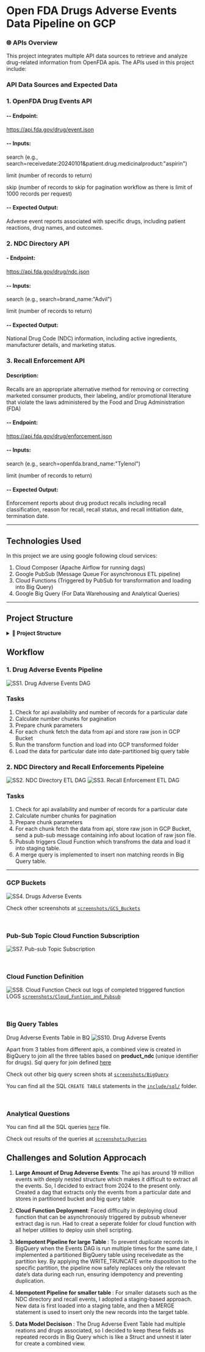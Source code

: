 # Open FDA Drugs Adverse Events Data Pipeline on GCP

### 🌐 APIs Overview

This project integrates multiple API data sources to retrieve and analyze drug-related information from OpenFDA apis. The APIs used in this project include:

### API Data Sources and Expected Data

### 1. OpenFDA Drug Events API

#### -- Endpoint: 
https://api.fda.gov/drug/event.json

#### -- Inputs:
search (e.g., search=receivedate:20240101&patient.drug.medicinalproduct:"aspirin")

limit (number of records to return)

skip (number of records to skip for pagination workflow as there is limit of 1000 records per request)

#### -- Expected Output:
Adverse event reports associated with specific drugs, including patient reactions, drug names, and outcomes.


### 2. NDC Directory API

#### - Endpoint: 
https://api.fda.gov/drug/ndc.json

#### -- Inputs:
search (e.g., search=brand_name:"Advil")

limit (number of records to return)

#### -- Expected Output:
National Drug Code (NDC) information, including active ingredients, manufacturer details, and marketing status.

### 3. Recall Enforcement API
#### Description: 
Recalls are an appropriate alternative method for removing or correcting marketed consumer products, their labeling, and/or promotional literature that violate the laws administered by the Food and Drug Administration (FDA)
#### -- Endpoint: 
https://api.fda.gov/drug/enforcement.json

#### -- Inputs:
search (e.g., search=openfda.brand_name:"Tylenol")

limit (number of records to return)

#### -- Expected Output:
Enforcement reports about drug product recalls including recall classification, reason for recall, recall status, and recall intitiation date, termination date.

-------------------------------------------------------------------------------------------------------------------------------------------------------------------------------------------------------------------

## Technologies Used

In this project we are using google following cloud services:
1. Cloud Composer (Apache Airflow for running dags)
2. Google PubSub (Message Queue For asynchronous ETL pipeline)
3. Cloud Functions (Triggered by PubSub for transformation and loading into Big Query)
4. Google Big Query (For Data Warehousing and Analytical Queries)

-------------------------------------------------------------------------------------------------------------------------------------------------------------------------------------------------------------------
## Project Structure

<details>
<summary><strong>📁 Project Structure</strong></summary>

<br>

```plaintext
├── cloudFunctionTransform/
│   ├── load_to_bq.py
│   ├── main.py
│   ├── read_from_uri.py
│   ├── requirements.txt
│   └── transform.py
│
├── dags/
│   ├── extract_ndc_directory.py
│   ├── extract_recall_enforcement.py
│   └── open_fda_drug_events.py
│
├── include/
│   └── extract_from_apis/
│       ├── ExtractNdcChunk.py
│       └── ExtractRecallEnforcements.py
│
|   └── helpers/
│     ├── LoadBigQuery.py
│     ├── parse_gcs_uri.py
│     ├── PubSubHandler.py
│     └── StorageClients.py
│
|   └── openfdaAdverseEvents/
│     ├── code_maps.yml
│     ├── extract_raw_events_chunk.py
│     └── transform_events.py
│
|    └── sql/
|     ├── analytical_queries.sql
|     ├── combined_view.sql
|     ├── events_table.py
|     ├── ndc_createTable.sql
|     └── recall_enforcement_createTable.sql
|
└── deploy.sh
└── docker-compose.yml
└── Dockerfile
└── requirements.txt

 ```

</details>

  
## Workflow
### 1. Drug Adverse Events Pipeline
![SS1. Drug Adverse Events DAG](screenshots/DAGS/1.%20DAGS_Adverse_Events_DAG.png)

### Tasks

1. Check for api availability and number of records for a particular date
2. Calculate number chunks for pagination
3. Prepare chunk parameters
4. For each chunk fetch the data from api and store raw json in GCP Bucket
5. Run the transform function and load into GCP transformed folder
6. Load the data for particular date into date-partitioned big query table

### 2. NDC Directory and Recall Enforcements Pipeleine
![SS2. NDC Directory ETL DAG](screenshots/DAGS/2.%20DAGS_NDC_Directory.png)
![SS3. Recall Enforcement ETL DAG](screenshots/DAGS/3.%20DAGS_Recall_Enforcements_ETL.png)

### Tasks
1. Check for api availability and number of records for a particular date
2. Calculate number chunks for pagination
3. Prepare chunk parameters
4. For each chunk fetch the data from api,  store raw json in GCP Bucket, send a pub-sub message containing info about location of raw json file.
5. Pubsub triggers Cloud Function which transfroms the data and load it into staging table.
6. A merge query is implemented to insert non matching reords in Big Query table.

-------------------------------------------------------------------------------------------------------------------------------------------------------------------------------------------------------------------

### GCP Buckets

![SS4. Drugs Adverse Events](screenshots/GCS_Buckets/4.%20Buckets_Drug_Eventst.png)

Check other screenshots at [`screenshots/GCS_Buckets`](https://github.com/Prof-Drake-UMD/INST767-Sp25/tree/main/Priyanshu_Gupta/screenshots/GCS_Buckets)

<br>

### Pub-Sub Topic Cloud Function Subscription
![SS7. Pub-sub Topic Subscription](screenshots/Cloud_Function_and_Pubsub/7.%20PubSub_Topic_Subscription.png)

<br>

### Cloud Function Definition
![SS8. Cloud Function](screenshots/Cloud_Function_and_Pubsub/8.%20Cloud_Run_Func_Trigg_By_Pubsub.png)
Check out logs of completed triggered function LOGS [`screenshots/Cloud_Funtion_and_Pubsub`](https://github.com/Prof-Drake-UMD/INST767-Sp25/tree/main/Priyanshu_Gupta/screenshots/Cloud_Function_and_Pubsub)

<br>

### Big Query Tables

Drug Adverse Events Table in BQ
![SS10. Drug Adverse Events](screenshots/BigQuery/10.%20BQ_Drug_Adverse_Events.png)

Apart from 3 tables from different apis, a combined view is created in BigQuery to join all the three tables based on <b>product_ndc </b>(unique identifier for drugs). Sql query for join defined [here](https://github.com/Prof-Drake-UMD/INST767-Sp25/tree/main/Priyanshu_Gupta/include/sql/combined_view.sql) 

Check out other big query screen shots at [`screenshots/BigQuery`](https://github.com/Prof-Drake-UMD/INST767-Sp25/tree/main/Priyanshu_Gupta/screenshots/BigQuery)

You can find all the SQL `CREATE TABLE` statements in the [`include/sql/`](https://github.com/Prof-Drake-UMD/INST767-Sp25/tree/main/Priyanshu_Gupta/include/sql) folder.

<br>

### Analytical Questions

You can find all the SQL queries [`here`](https://github.com/Prof-Drake-UMD/INST767-Sp25/tree/main/Priyanshu_Gupta/include/sql/analytical_queries.sql) file.

Check out results of the queries at [`screenshots/Queries`](https://github.com/Prof-Drake-UMD/INST767-Sp25/tree/main/Priyanshu_Gupta/screenshots/Queries)


## Challenges and Solution Approcach
1. <b>Large Amount of Drug Adeverse Events</b>: The api has around 19 million events with deeply nested structure which makes it difficult to extract all the events. So, I decided to extract from 2024 to the present only. Created a dag that extracts only the events from a particular date and stores in partitioned bucket and big query table
   
2. <b>Cloud Function Deployment</b>: Faced difficulty in deploying cloud function that can be asynchronously triggered by pubsub whenever extract dag is run. Had to creat a seperate folder for cloud function with all helper utilities to deploy usin shell scripting.
   
3. <b>Idempotent Pipeline for large Table </b>: To prevent duplicate records in BigQuery when the Events DAG is run multiple times for the same date, I implemented a partitioned BigQuery table using receivedate as the partition key. By applying the WRITE_TRUNCATE write disposition to the specific partition, the pipeline now safely replaces only the relevant date’s data during each run, ensuring idempotency and preventing duplication.
   
4. <b>Idempotent Pipeline for smaller table </b>: For smaller datasets such as the NDC directory and recall events, I adopted a staging-based approach. New data is first loaded into a staging table, and then a MERGE statement is used to insert only the new records into the target table.
   
5. <b> Data Model Decisison </b>: The Drug Adverse Event Table had multiple reations and drugs associated, so I decided to keep these fields as repeated records in Big Query which is like a Struct and unnest it later for create a combined view.








